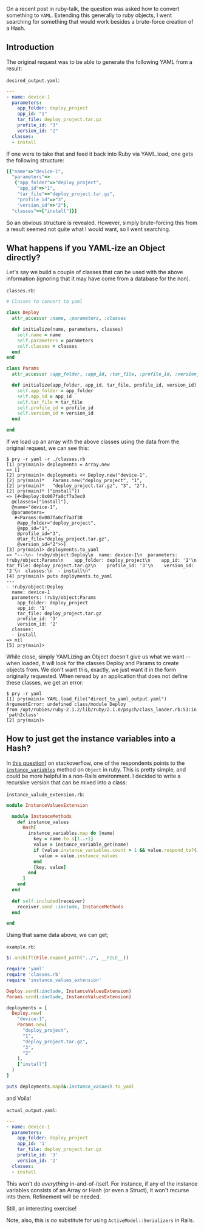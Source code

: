 On a recent post in ruby-talk, the question was asked how to convert something to `YAML`. Extending this generally to ruby objects, I went searching for something that would work besides a brute-force creation of a Hash.

## Introduction

The original request was to be able to generate the following YAML from a result:

`desired_output.yaml`:

``` yaml
---
- name: device-1
  parameters:
    app_folder: deploy_project
    app_id: "1"
    tar_file: deploy_project.tar.gz
    profile_id: "3"
    version_id: "2"
  classes:
  - install
```

If one were to take that and feed it back into Ruby via YAML.load, one gets the following structure:

``` ruby
[{"name"=>"device-1",
  "parameters"=>
   {"app_folder"=>"deploy_project",
    "app_id"=>"1",
    "tar_file"=>"deploy_project.tar.gz",
    "profile_id"=>"3",
    "version_id"=>"2"},
  "classes"=>["install"]}]

```

So an obvious structure is revealed. However, simply brute-forcing this from a result seemed not quite what I would want, so I went searching.

## What happens if you YAML-ize an Object directly?

Let's say we build a couple of classes that can be used with the above information (ignoring that it may have come from a database for the non).

`classes.rb`:

``` ruby
# Classes to convert to yaml

class Deploy
  attr_accessor :name, :parameters, :classes

  def initialize(name, parameters, classes)
    self.name = name
    self.parameters = parameters
    self.classes = classes
  end
end

class Params
  attr_accessor :app_folder, :app_id, :tar_file, :profile_id, :version_id

  def initialize(app_folder, app_id, tar_file, profile_id, version_id)
    self.app_folder = app_folder
    self.app_id = app_id
    self.tar_file = tar_file
    self.profile_id = profile_id
    self.version_id = version_id
  end

end

```


If we load up an array with the above classes using the data from the original request, we can see this:

``` 
$ pry -r yaml -r ./classes.rb
[1] pry(main)> deployments = Array.new
=> []
[2] pry(main)> deployments << Deploy.new("device-1",
[2] pry(main)*   Params.new("deploy_project", "1",
[2] pry(main)*   "deploy_project.tar.gz", "3", "2"),
[2] pry(main)* ["install"])
=> [#<Deploy:0x007fa0cf7a3ec0
  @classes=["install"],
  @name="device-1",
  @parameters=
   #<Params:0x007fa0cf7a3f38
    @app_folder="deploy_project",
    @app_id="1",
    @profile_id="3",
    @tar_file="deploy_project.tar.gz",
    @version_id="2">>]
[3] pry(main)> deployments.to_yaml
=> "---\n- !ruby/object:Deploy\n  name: device-1\n  parameters: !ruby/object:Params\n    app_folder: deploy_project\n    app_id: '1'\n    tar_file: deploy_project.tar.gz\n    profile_id: '3'\n    version_id: '2'\n  classes:\n  - install\n"
[4] pry(main)> puts deployments.to_yaml
---
- !ruby/object:Deploy
  name: device-1
  parameters: !ruby/object:Params
    app_folder: deploy_project
    app_id: '1'
    tar_file: deploy_project.tar.gz
    profile_id: '3'
    version_id: '2'
  classes:
  - install
=> nil
[5] pry(main)> 
```

While close, simply YAMLizing an Object doesn't give us what we want -- when loaded, it will look for the classes Deploy and Params to create objects from. We don't want this, exactly, we just want it in the form originally requested. When reread by an application that does not define
these classes, we get an error:

```
$ pry -r yaml
[1] pry(main)> YAML.load_file("direct_to_yaml_output.yaml")
ArgumentError: undefined class/module Deploy
from /opt/rubies/ruby-2.1.2/lib/ruby/2.1.0/psych/class_loader.rb:53:in `path2class'
[2] pry(main)> 
```

## How to just get the instance variables into a Hash?

In [this question][so_question]] on stackoverflow, one of the respondents points to the [`instance_variables`][instance_variables_method] method on `Object` in ruby. This is pretty simple, and could be more helpful in a non-Rails environment. I decided to write a recursive version that can be mixed into a class:

`instance_valude_extension.rb`:

``` ruby
module InstanceValuesExtension

  module InstanceMethods
    def instance_values
      Hash[
        instance_variables.map do |name|
          key = name.to_s[1..-1]
          value = instance_variable_get(name)
          if (value.instance_variables.count > 1 && value.respond_to?(:instance_values))
            value = value.instance_values
          end
          [key, value]
        end
      ]
    end
  end
  
  def self.included(receiver)
    receiver.send :include, InstanceMethods
  end

end

```

Using that same data above, we can get;

`example.rb`:

``` ruby
$:.unshift(File.expand_path("../", __FILE__))

require 'yaml'
require 'classes.rb'
require 'instance_values_extension'

Deploy.send(:include, InstanceValuesExtension)
Params.send(:include, InstanceValuesExtension)

deployments = [
  Deploy.new(
    "device-1",
    Params.new(
      "deploy_project",
      "1",
      "deploy_project.tar.gz",
      "3",
      "2"
    ),
    ["install"]
  )
]

puts deployments.map(&:instance_values).to_yaml
```

and Voila!

`actual_output.yaml`:

``` yaml
---
- name: device-1
  parameters:
    app_folder: deploy_project
    app_id: '1'
    tar_file: deploy_project.tar.gz
    profile_id: '3'
    version_id: '2'
  classes:
  - install
```

This won't do *everything* in-and-of-itself. For instance, if any of the instance variables consists of an Array or Hash (or even a Struct), it won't recurse into them. Refinement will be needed.

Still, an interesting exercise!

Note, also, this is *no* substitute for using `ActiveModel::Serializers` in Rails.

[so_question]: http://stackoverflow.com/questions/7638982/better-way-to-convert-several-instance-variables-into-hash-with-ruby 
[instance_variables_method]: http://www.rubydoc.info/stdlib/core/Object:instance_variables
